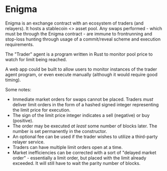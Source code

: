 # Enigma

Enigma is an exchange contract with an ecosystem of traders (and relayers). It hosts a stablecoin <> asset pool. Any swaps performed - which must be through the Enigma contract - are immune to frontrunning and stop-loss hunting through usage of a commit/reveal scheme and execution requirements.

The "Trader" agent is a program written in Rust to monitor pool price to watch for limit being reached.

A web app could be built to allow users to monitor instances of the trader agent program, or even execute manually (although it would require good timing).

Some notes:
* Immediate market orders for swaps cannot be placed. Traders *must* deliver limit orders in the form of a hashed signed integer representing the limit price for execution.
* The sign of the limit price integer indicates a sell (negative) or buy (positive).
* The order may be executed *at least* some number of blocks later. The number is set permanently in the constructor.
* An optional fee can be used if the trader wishes to utilize a third-party relayer service.
* Traders can have multiple limit orders open at a time.
* Market inefficiencies can be corrected with a sort of "delayed market order" - essentially a limit order, but placed with the limit already exceeded. It will still have to wait the parity number of blocks.

